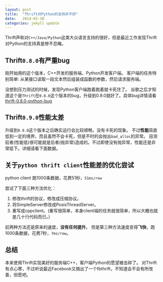 ```yaml
---
layout: post
title:  "Thrift对Python的支持并不好"
date:   2014-03-30
categories: jekyll update
---
```


Thrift声称对`C++/Java/Python`这类大众语言支持的很好，但是最近工作发现Thrift对Python的支持真是惨不忍睹。

## Thrift`0.8.0`有严重bug 

刚开始用的这个版本，C++开发的服务端，Python开发客户端。
客户端的任务特别简单: 从某接口读取一段文本然后组装成函数的参数，然后请求服务端。

没想到压力测试的时候，发现Python客户端跑着跑着就卡死住了。
谷歌之后才知道这个是`Thrift`在`0.8.0`这个版本的bug，升级到0.9.0就好了。具体bug详情请看 [thrift-0.8.0-python-bug]

## Thrift`0.9.0`性能太差

升级到`0.9.0`这个版本之后确实运行会比较顺畅，没有卡死的现象。
不过**性能**简直低到一定的境界，而且虽然不会卡死，但是不时的会抛出`bad_alloc`的异常。
目测前者(性能低)很可能就是后者(抛异常)造成的。不过即使没有抛异常，性能还是非常低下。详细请看下面数据。

## 关于`python thrift client`性能差的优化尝试

python client 跑1000条数据，花费51秒，`51ms/row`

尝试了下面三种方法优化：

1. 修改thrift的协议，修改成压缩协议。
2. 将SimpleServer修改成PosixThreadServer。
3. 重写成cppclient。(重写很简单，本身client端的任务就很简单，所以大概也就是几十行代码而已。)

前两种方法还是原来的速度，**没有任何提升**。
但是第三种方法速度变得**飞快**，跑1000条数据，花费7秒，`7ms/row`。

## 总结

本来使用Thrift实现美好的服务端C++，客户端Python的愿望被击碎了。
对Thrift有点心寒，不过听说最近Facebook又搞出了一个fbthrift，不知道会不会有所改善，但愿吧。


[thrift-0.8.0-python-bug]:https://issues.apache.org/jira/browse/THRIFT-1515
